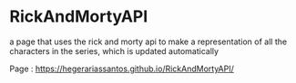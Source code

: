 # RickAndMortyAPI
 a page that uses the rick and morty api to make a representation of all the characters in the series, which is updated automatically
 
 Page :  https://hegerariassantos.github.io/RickAndMortyAPI/
